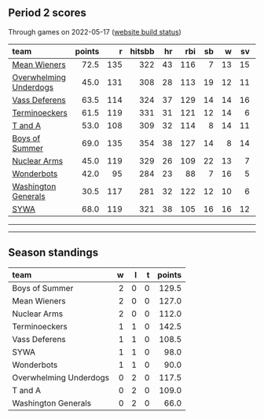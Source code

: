 

## Period 2 scores

Through games on 2022-05-17 ([website build status](https://github.com/brian-bot/pl-site/actions))


|team                                              | points|   r| hitsbb| hr| rbi| sb|  w| sv|  so|   era|  whip|
|:-------------------------------------------------|------:|---:|------:|--:|---:|--:|--:|--:|---:|-----:|-----:|
|[Mean Wieners](./meanwieners)                     |   72.5| 135|    322| 43| 116|  7| 13| 15| 197| 2.960| 1.037|
|[Overwhelming Underdogs](./overwhelmingunderdogs) |   45.0| 131|    308| 28| 113| 19| 12| 11| 174| 3.984| 1.199|
|[Vass Deferens](./vassdeferens)                   |   63.5| 114|    324| 37| 129| 14| 14| 16| 141| 3.477| 1.165|
|[Terminoeckers](./terminoeckers)                  |   61.5| 119|    331| 31| 121| 12| 14|  6| 208| 3.375| 1.135|
|[T and A](./tanda)                                |   53.0| 108|    309| 32| 114|  8| 14| 11| 210| 3.334| 1.184|
|[Boys of Summer](./boysofsummer)                  |   69.0| 135|    354| 38| 127| 14|  8| 14| 208| 3.709| 1.179|
|[Nuclear Arms](./nucleararms)                     |   45.0| 119|    329| 26| 109| 22| 13|  7| 174| 4.309| 1.277|
|[Wonderbots](./wonderbots)                        |   42.0|  95|    284| 23|  88|  7| 16|  5| 231| 3.473| 1.091|
|[Washington Generals](./washingtongenerals)       |   30.5| 117|    281| 32| 122| 12| 10|  6| 124| 4.358| 1.365|
|[SYWA](./sywa)                                    |   68.0| 119|    321| 38| 105| 16| 16| 12| 195| 3.260| 1.132|

* * *
* * *

## Season standings


|team                   |  w|  l|  t| points|
|:----------------------|--:|--:|--:|------:|
|Boys of Summer         |  2|  0|  0|  129.5|
|Mean Wieners           |  2|  0|  0|  127.0|
|Nuclear Arms           |  2|  0|  0|  112.0|
|Terminoeckers          |  1|  1|  0|  142.5|
|Vass Deferens          |  1|  1|  0|  108.5|
|SYWA                   |  1|  1|  0|   98.0|
|Wonderbots             |  1|  1|  0|   90.0|
|Overwhelming Underdogs |  0|  2|  0|  117.5|
|T and A                |  0|  2|  0|  109.0|
|Washington Generals    |  0|  2|  0|   66.0|


